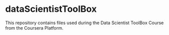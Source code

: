# dataScientistToolBox
This repository contains files used during the Data Scientist ToolBox Course from the Coursera Platform.
